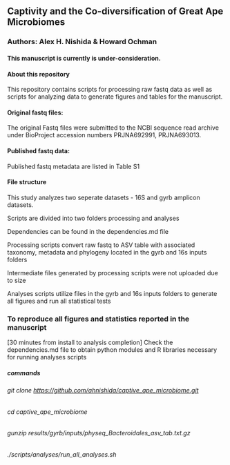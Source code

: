## Captivity and the Co-diversification of Great Ape Microbiomes
### Authors: Alex H. Nishida & Howard Ochman

#### This manuscript is currently is under-consideration.

#### About this repository
This repository contains scripts for processing raw fastq data as well as scripts for analyzing data to generate figures and tables for the manuscript.

#### Original fastq files:
The original Fastq files were submitted to the NCBI sequence read archive under BioProject accession numbers PRJNA692991, PRJNA693013.

#### Published fastq data:
Published fastq metadata are listed in Table S1

#### File structure
This study analyzes two seperate datasets - 16S and gyrb amplicon datasets.

Scripts are divided into two folders processing and analyses

Dependencies can be found in the dependencies.md file

Processing scripts convert raw fastq to ASV table with associated taxonomy, metadata and phylogeny located in the gyrb and 16s inputs folders

Intermediate files generated by processing scripts were not uploaded due to size

Analyses scripts utilize files in the gyrb and 16s inputs folders to generate all figures and run all statistical tests

### To reproduce all figures and statistics reported in the manuscript 
[30 minutes from install to analysis completion]
Check the dependencies.md file to obtain python modules and R libraries necessary for running analyses scripts

##### commands
###### git clone https://github.com/ahnishida/captive_ape_microbiome.git
###### cd captive_ape_microbiome
###### gunzip results/gyrb/inputs/physeq_Bacteroidales_asv_tab.txt.gz
###### ./scripts/analyses/run_all_analyses.sh